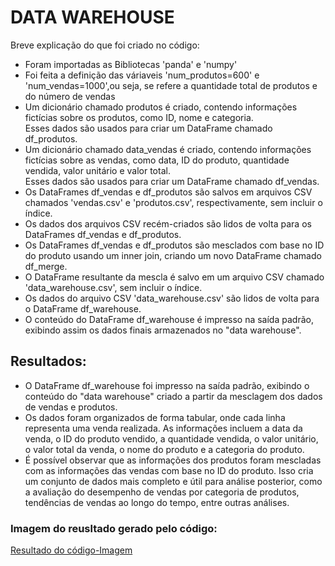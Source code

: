 <h1>DATA WAREHOUSE</h1>
<p>Breve explicação do que foi criado no código:</p>
<ul>
  <li>Foram importadas as Bibliotecas 'panda' e 'numpy'</li>
  <li>Foi feita a definição das váriaveis 'num_produtos=600' e 'num_vendas=1000',ou seja, se refere a quantidade total de produtos e do número de vendas </li>
  <li>Um dicionário chamado produtos é criado, contendo informações fictícias sobre os produtos, como ID, nome e categoria.<br>
   Esses dados são usados para criar um DataFrame chamado df_produtos.</li>
  <li>Um dicionário chamado data_vendas é criado, contendo informações fictícias sobre as vendas, como data, ID do produto, quantidade vendida, valor unitário e valor total.<br>
Esses dados são usados para criar um DataFrame chamado df_vendas.</li>
  <li>Os DataFrames df_vendas e df_produtos são salvos em arquivos CSV chamados 'vendas.csv' e 'produtos.csv', respectivamente, sem incluir o índice.</li>
  <li>Os dados dos arquivos CSV recém-criados são lidos de volta para os DataFrames df_vendas e df_produtos.</li>
  <li>Os DataFrames df_vendas e df_produtos são mesclados com base no ID do produto usando um inner join, criando um novo DataFrame chamado df_merge.</li>
  <li>O DataFrame resultante da mescla é salvo em um arquivo CSV chamado 'data_warehouse.csv', sem incluir o índice.</li>
  <li>Os dados do arquivo CSV 'data_warehouse.csv' são lidos de volta para o DataFrame df_warehouse.</li>
  <li>O conteúdo do DataFrame df_warehouse é impresso na saída padrão, exibindo assim os dados finais armazenados no "data warehouse".</li>
</ul>
<h2>Resultados:</h2>
<ul>
  <li>O DataFrame df_warehouse foi impresso na saída padrão, exibindo o conteúdo do "data warehouse" criado a partir da mesclagem dos dados de vendas e produtos.</li>
  <li>Os dados foram organizados de forma tabular, onde cada linha representa uma venda realizada. As informações incluem a data da venda, o ID do produto vendido, a quantidade vendida, o valor unitário, o valor total da venda, o nome do produto e a categoria do produto.</li>
  <li>É possível observar que as informações dos produtos foram mescladas com as informações das vendas com base no ID do produto. Isso cria um conjunto de dados mais completo e útil para análise posterior, como a avaliação do desempenho de vendas por categoria de produtos, tendências de vendas ao longo do tempo, entre outras análises.</li>
</ul>
<h3>Imagem do reusltado gerado pelo código:</h3>
<a href="https://github.com/HillaryFerreira/Data-warehouse-Lake/assets/129438048/836ea5ca-2d20-4ce4-bc6b-321c129d58db">Resultado do código-Imagem</a>

